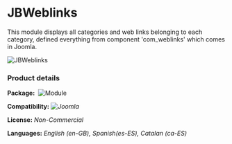 # JBWeblinks
This module displays all categories and web links belonging to each category, defined everything from component 'com_weblinks' which comes in Joomla.

<img src="http://www.joomball.com/images/template/toolbar/icon-256-jbweblinks.png" alt="JBWeblinks">
<h3>Product details</h3>
<p><strong>Package:</strong>&nbsp; <img src="http://www.joomball.com/images/template/ext_mod.png" alt="Module"> <em><br></em></p>
<p><strong>Compatibility:</strong> <em><img src="http://www.joomball.com/images/template/extension/icon/compat_30.png" alt="Joomla"></em></p>
<p><strong>License:</strong> <em>Non-Commercial</em></p>
<p><strong>Languages:</strong> <em>English (en-GB), Spanish(es-ES), Catalan (ca-ES)</em></p>

